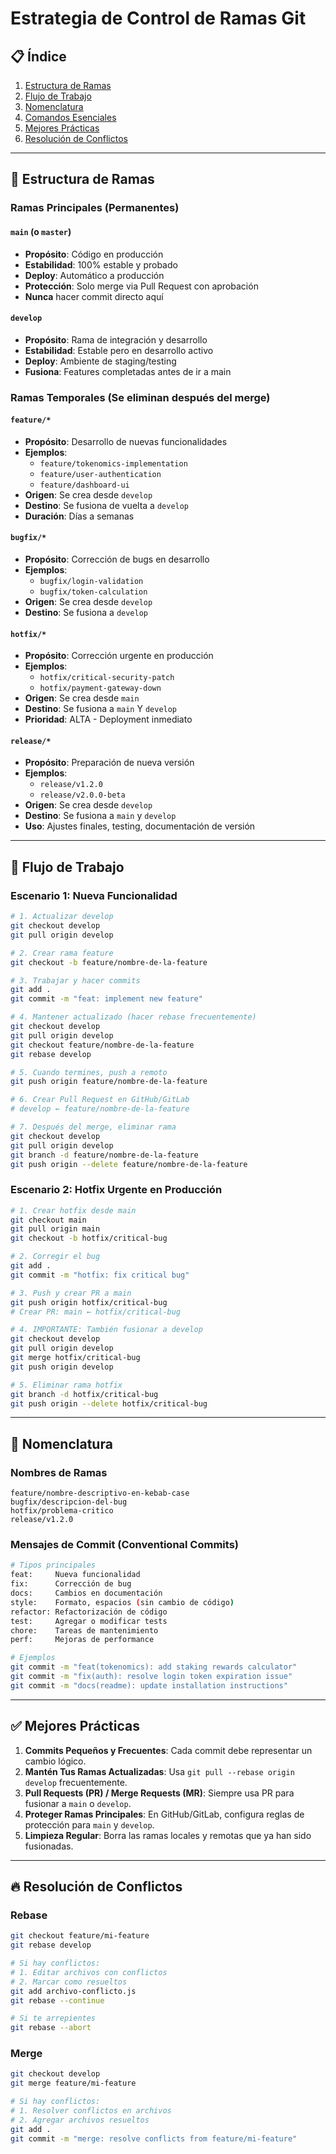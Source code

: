# Estrategia de Control de Ramas Git

## 📋 Índice
1. [Estructura de Ramas](#estructura-de-ramas)
2. [Flujo de Trabajo](#flujo-de-trabajo)
3. [Nomenclatura](#nomenclatura)
4. [Comandos Esenciales](#comandos-esenciales)
5. [Mejores Prácticas](#mejores-prácticas)
6. [Resolución de Conflictos](#resolución-de-conflictos)

---

## 🌳 Estructura de Ramas

### Ramas Principales (Permanentes)

#### **`main` (o `master`)**
- **Propósito**: Código en producción
- **Estabilidad**: 100% estable y probado
- **Deploy**: Automático a producción
- **Protección**: Solo merge via Pull Request con aprobación
- **Nunca** hacer commit directo aquí

#### **`develop`**
- **Propósito**: Rama de integración y desarrollo
- **Estabilidad**: Estable pero en desarrollo activo
- **Deploy**: Ambiente de staging/testing
- **Fusiona**: Features completadas antes de ir a main

### Ramas Temporales (Se eliminan después del merge)

#### **`feature/*`**
- **Propósito**: Desarrollo de nuevas funcionalidades
- **Ejemplos**: 
  - `feature/tokenomics-implementation`
  - `feature/user-authentication`
  - `feature/dashboard-ui`
- **Origen**: Se crea desde `develop`
- **Destino**: Se fusiona de vuelta a `develop`
- **Duración**: Días a semanas

#### **`bugfix/*`**
- **Propósito**: Corrección de bugs en desarrollo
- **Ejemplos**: 
  - `bugfix/login-validation`
  - `bugfix/token-calculation`
- **Origen**: Se crea desde `develop`
- **Destino**: Se fusiona a `develop`

#### **`hotfix/*`**
- **Propósito**: Corrección urgente en producción
- **Ejemplos**: 
  - `hotfix/critical-security-patch`
  - `hotfix/payment-gateway-down`
- **Origen**: Se crea desde `main`
- **Destino**: Se fusiona a `main` Y `develop`
- **Prioridad**: ALTA - Deployment inmediato

#### **`release/*`**
- **Propósito**: Preparación de nueva versión
- **Ejemplos**: 
  - `release/v1.2.0`
  - `release/v2.0.0-beta`
- **Origen**: Se crea desde `develop`
- **Destino**: Se fusiona a `main` y `develop`
- **Uso**: Ajustes finales, testing, documentación de versión

---

## 🔄 Flujo de Trabajo

### Escenario 1: Nueva Funcionalidad

```bash
# 1. Actualizar develop
git checkout develop
git pull origin develop

# 2. Crear rama feature
git checkout -b feature/nombre-de-la-feature

# 3. Trabajar y hacer commits
git add .
git commit -m "feat: implement new feature"

# 4. Mantener actualizado (hacer rebase frecuentemente)
git checkout develop
git pull origin develop
git checkout feature/nombre-de-la-feature
git rebase develop

# 5. Cuando termines, push a remoto
git push origin feature/nombre-de-la-feature

# 6. Crear Pull Request en GitHub/GitLab
# develop ← feature/nombre-de-la-feature

# 7. Después del merge, eliminar rama
git checkout develop
git pull origin develop
git branch -d feature/nombre-de-la-feature
git push origin --delete feature/nombre-de-la-feature
```

### Escenario 2: Hotfix Urgente en Producción

```bash
# 1. Crear hotfix desde main
git checkout main
git pull origin main
git checkout -b hotfix/critical-bug

# 2. Corregir el bug
git add .
git commit -m "hotfix: fix critical bug"

# 3. Push y crear PR a main
git push origin hotfix/critical-bug
# Crear PR: main ← hotfix/critical-bug

# 4. IMPORTANTE: También fusionar a develop
git checkout develop
git pull origin develop
git merge hotfix/critical-bug
git push origin develop

# 5. Eliminar rama hotfix
git branch -d hotfix/critical-bug
git push origin --delete hotfix/critical-bug
```

---

## 📝 Nomenclatura

### Nombres de Ramas
```
feature/nombre-descriptivo-en-kebab-case
bugfix/descripcion-del-bug
hotfix/problema-critico
release/v1.2.0
```

### Mensajes de Commit (Conventional Commits)

```bash
# Tipos principales
feat:     Nueva funcionalidad
fix:      Corrección de bug
docs:     Cambios en documentación
style:    Formato, espacios (sin cambio de código)
refactor: Refactorización de código
test:     Agregar o modificar tests
chore:    Tareas de mantenimiento
perf:     Mejoras de performance

# Ejemplos
git commit -m "feat(tokenomics): add staking rewards calculator"
git commit -m "fix(auth): resolve login token expiration issue"
git commit -m "docs(readme): update installation instructions"
```

---

## ✅ Mejores Prácticas

1. **Commits Pequeños y Frecuentes**: Cada commit debe representar un cambio lógico.
2. **Mantén Tus Ramas Actualizadas**: Usa `git pull --rebase origin develop` frecuentemente.
3. **Pull Requests (PR) / Merge Requests (MR)**: Siempre usa PR para fusionar a `main` o `develop`.
4. **Proteger Ramas Principales**: En GitHub/GitLab, configura reglas de protección para `main` y `develop`.
5. **Limpieza Regular**: Borra las ramas locales y remotas que ya han sido fusionadas.

---

## 🔥 Resolución de Conflictos

### Rebase
```bash
git checkout feature/mi-feature
git rebase develop

# Si hay conflictos:
# 1. Editar archivos con conflictos
# 2. Marcar como resueltos
git add archivo-conflicto.js
git rebase --continue

# Si te arrepientes
git rebase --abort
```

### Merge
```bash
git checkout develop
git merge feature/mi-feature

# Si hay conflictos:
# 1. Resolver conflictos en archivos
# 2. Agregar archivos resueltos
git add .
git commit -m "merge: resolve conflicts from feature/mi-feature"
```
